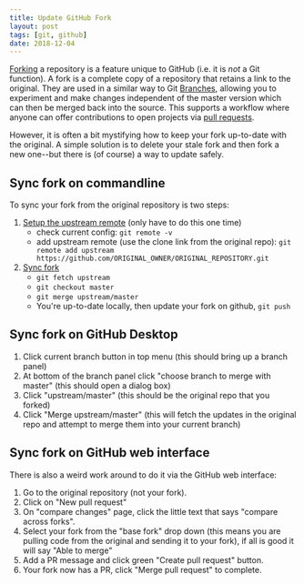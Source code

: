 ```yaml
---
title: Update GitHub Fork
layout: post
tags: [git, github]
date: 2018-12-04
---
```


[Forking](https://help.github.com/articles/fork-a-repo/) a repository is a feature unique to GitHub (i.e. it is *not* a Git function).
A fork is a complete copy of a repository that retains a link to the original. 
They are used in a similar way to Git [Branches](https://git-scm.com/book/en/v2/Git-Branching-Branches-in-a-Nutshell), allowing you to experiment and make changes independent of the master version which can then be merged back into the source.
This supports a workflow where anyone can offer contributions to open projects via [pull requests](https://help.github.com/articles/creating-a-pull-request-from-a-fork/).

However, it is often a bit mystifying how to keep your fork up-to-date with the original.
A simple solution is to delete your stale fork and then fork a new one--but there is (of course) a way to update safely. 

##  Sync fork on commandline

To sync your fork from the original repository is two steps:

1. [Setup the upstream remote](https://help.github.com/articles/configuring-a-remote-for-a-fork/) (only have to do this one time)
    - check current config: `git remote -v`
    - add upstream remote (use the clone link from the original repo): `git remote add upstream https://github.com/ORIGINAL_OWNER/ORIGINAL_REPOSITORY.git`
2. [Sync fork](https://help.github.com/articles/syncing-a-fork/)
    - `git fetch upstream`
    - `git checkout master`
    - `git merge upstream/master`
    - You're up-to-date locally, then update your fork on github, `git push`

## Sync fork on GitHub Desktop

1. Click current branch button in top menu (this should bring up a branch panel)
2. At bottom of the branch panel click "choose branch to merge with master" (this should open a dialog box)
3. Click "upstream/master" (this should be the original repo that you forked)
4. Click "Merge upstream/master" (this will fetch the updates in the original repo and attempt to merge them into your current branch)

## Sync fork on GitHub web interface

There is also a weird work around to do it via the GitHub web interface:

1. Go to the original repository (not your fork).
2. Click on "New pull request"
3. On "compare changes" page, click the little text that says "compare across forks".
4. Select your fork from the "base fork" drop down (this means you are pulling code from the original and sending it to your fork), if all is good it will say "Able to merge"
5. Add a PR message and click green "Create pull request" button.
6. Your fork now has a PR, click "Merge pull request" to complete.
